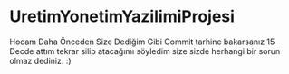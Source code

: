 # UretimYonetimYazilimiProjesi
Hocam Daha Önceden Size Dediğim Gibi Commit tarhine bakarsanız 15 Decde attım tekrar silip atacağımı söyledim size sizde herhangi bir sorun olmaz dediniz. :)
